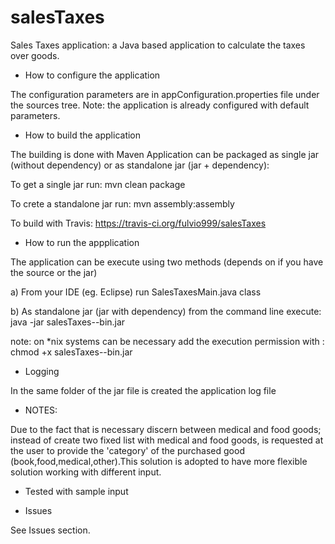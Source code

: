 # salesTaxes
Sales Taxes application: a Java based application to calculate the taxes over goods.

* How to configure the application

The configuration parameters are in appConfiguration.properties file under the sources tree.
Note: the application is already configured with default parameters.

* How to build the application

The building is done with Maven
Application can be packaged as single jar (without dependency) or as standalone jar (jar + dependency):

To get a single jar run:
mvn clean package

To crete a standalone jar run:
mvn assembly:assembly

To build with Travis: https://travis-ci.org/fulvio999/salesTaxes

* How to run the appplication

The application can be execute using two methods (depends on if you have the source or the jar)

a) From your IDE (eg. Eclipse) run SalesTaxesMain.java class

b) As standalone jar (jar with dependency)
from the command line execute:
java -jar salesTaxes-<version>-bin.jar

note: on *nix systems can be necessary add the execution permission with : 
chmod +x salesTaxes-<version>-bin.jar 

* Logging 

In the same folder of the jar file is created the application log file

* NOTES:

Due to the fact that is necessary discern between medical and food goods;
instead of create two fixed list with medical and food goods, is requested at the user to provide the 'category' of the purchased good (book,food,medical,other).This solution is adopted to have more flexible solution working with different input.

* Tested with sample input

* Issues

See Issues section.
